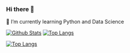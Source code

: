 ### Hi there 👋
🌱 I’m currently learning Python and Data Science

<!--
**iAnd1710/iAnd1710** is a ✨ _special_ ✨ repository because its `README.md` (this file) appears on your GitHub profile.

Here are some ideas to get you started:

- 🔭 I’m currently working on ...
- 🌱 I’m currently learning ...
- 👯 I’m looking to collaborate on ...
- 🤔 I’m looking for help with ...
- 💬 Ask me about ...
- 📫 How to reach me: ...
- 😄 Pronouns: ...
- ⚡ Fun fact: ...
-->
[![Github Stats](https://github-readme-stats.vercel.app/api?username=iAnd1710&hide=stars,issues&show_icons=true&theme=dark)](https://github.com/iAnd1710)
[![Top Langs](https://github-readme-stats.vercel.app/api/top-langs/?username=iAnd1710&layout=compact)](https://github.com/iAnd1710)

[![Top Langs](https://github-readme-stats.vercel.app/api/top-langs/?username=iAnd1710&langs_count=8)](https://github.com/iAnd1710)

